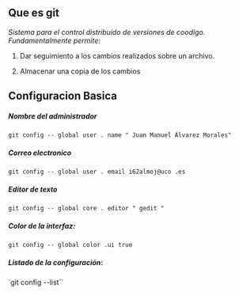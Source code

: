 

## Que es git

*Sistema para el control distribuido de versiones
de coodigo. Fundamentalmente permite:*
1. Dar seguimiento a los cambios realizados sobre un 		archivo.

2. Almacenar una copia de los cambios

## Configuracion Basica

##### Nombre del administrador
`git config -- global user . name " Juan Manuel Álvarez Morales"`

##### Correo electronico
`git config -- global user . email i62almoj@uco .es`

##### Editor de texto
`git config -- global core . editor " gedit "`

##### Color de la interfaz:
`git config -- global color .ui true`

##### Listado de la configuración:
`git config --list``

